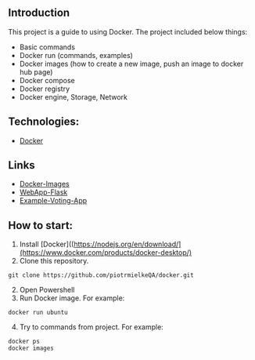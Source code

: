 ## Introduction
This project is a guide to using Docker. 
The project included below things: 
- Basic commands
- Docker run (commands, examples)
- Docker images (how to create a new image, push an image to docker hub page)
- Docker compose
- Docker registry
- Docker engine, Storage, Network

## Technologies:
- [Docker](https://www.docker.com/)

## Links
- [Docker-Images](https://hub.docker.com/)
- [WebApp-Flask](https://github.com/rafi9898/simple-webapp-flask)
- [Example-Voting-App](https://github.com/rafi9898/example-voting-app)

  
## How to start:
1. Install [Docker]((https://nodejs.org/en/download/](https://www.docker.com/products/docker-desktop/)
2. Clone this repository.

```
git clone https://github.com/piotrmielkeQA/docker.git

```
2. Open Powershell
3. Run Docker image. For example:

```
docker run ubuntu

```
4. Try to commands from project. For example:
```
docker ps
docker images
```


